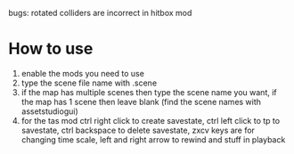 bugs: rotated colliders are incorrect in hitbox mod<br />

# How to use
1. enable the mods you need to use<br />
2. type the scene file name with .scene<br />
3. if the map has multiple scenes then type the scene name you want, if the map has 1 scene then leave blank (find the scene names with assetstudiogui)<br />
4. for the tas mod ctrl right click to create savestate, ctrl left click to tp to savestate, ctrl backspace to delete savestate, zxcv keys are for changing time scale, left and right arrow to rewind and stuff in playback
